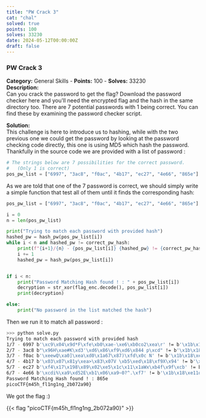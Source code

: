 ```yaml
---
title: "PW Crack 3"
cat: "chal"
solved: true
points: 100
solves: 33230
date: 2024-05-12T00:00:00Z
draft: false
---
```


### PW Crack 3

**Category:** General Skills - **Points:** 100 - **Solves:** 33230  
**Description:**  
Can you crack the password to get the flag? Download the password checker here and you'll need the encrypted flag and the hash in the same directory too. There are 7 potential passwords with 1 being correct. You can find these by examining the password checker script.

**Solution:**  
This challenge is here to introduce us to hashing, while with the two previous one we could get the password by looking at the password checking code directly, this one is using MD5 which hash the password. Thankfully in the source code we are provided with a list of password :

```python
# The strings below are 7 possibilities for the correct password.
#   (Only 1 is correct)
pos_pw_list = ["6997", "3ac8", "f0ac", "4b17", "ec27", "4e66", "865e"]
```

As we are told that one of the 7 password is correct, we should simply write a simple function that test all of them until it finds the corresponding hash:

```python
pos_pw_list = ["6997", "3ac8", "f0ac", "4b17", "ec27", "4e66", "865e"]

i = 0
n = len(pos_pw_list)

print("Trying to match each password with provided hash")
hashed_pw = hash_pw(pos_pw_list[i])
while i < n and hashed_pw != correct_pw_hash:
    print(f"{i+1}/{n} - {pos_pw_list[i]} {hashed_pw} != {correct_pw_hash}")
    i += 1
    hashed_pw = hash_pw(pos_pw_list[i])


if i < n:
    print("Password Matching Hash found ! : " + pos_pw_list[i])
    decryption = str_xor(flag_enc.decode(), pos_pw_list[i])
    print(decryption)

else:
    print("No password in the list matched the hash")
```

Then we run it to match all password :

```sh
>>> python solve.py
Trying to match each password with provided hash
1/7 - 6997 b'\xc9\x04\x9d*F\xfe\xb0\xae-\xe6\xb0co2\xea\r' != b'\x1b\x18\xe11o\x92\x18\xcc[\x05>\x1c\xea(\xe0.'
2/7 - 3ac8 b"\x96H\xae#K\xd3'\xd6\x86\xf9\xd6\x844 p\xcd" != b'\x1b\x18\xe11o\x92\x18\xcc[\x05>\x1c\xea(\xe0.'
3/7 - f0ac b'\xeewQ\xa0]\xea\xd0\x1a67\x87)\xfd\x0c N' != b'\x1b\x18\xe11o\x92\x18\xcc[\x05>\x1c\xea(\xe0.'
4/7 - 4b17 b'\x03\x07\x81y\xea>\x83\x07V \xb5\xed\x18\xf9X\x94' != b'\x1b\x18\xe11o\x92\x18\xcc[\x05>\x1c\xea(\xe0.'
5/7 - ec27 b'\xf4\x17\x198\x89\x02\xe5\x1c\x11\x1aWx\xb4f\x9f\xcb' != b'\x1b\x18\xe11o\x92\x18\xcc[\x05>\x1c\xea(\xe0.'
6/7 - 4e66 b'\xcdi%\xa9\xd52E\xb1\x06\xa9~0?^.\xf7' != b'\x1b\x18\xe11o\x92\x18\xcc[\x05>\x1c\xea(\xe0.'
Password Matching Hash found ! : 865e
picoCTF{m45h_fl1ng1ng_2b072a90}
```

We got the flag :)

{{< flag "picoCTF{m45h_fl1ng1ng_2b072a90}" >}}
